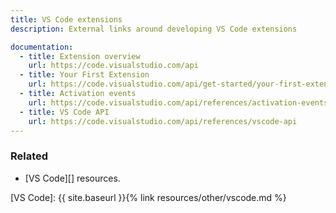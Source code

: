 ```yaml
---
title: VS Code extensions
description: External links around developing VS Code extensions

documentation:
  - title: Extension overview
    url: https://code.visualstudio.com/api
  - title: Your First Extension
    url: https://code.visualstudio.com/api/get-started/your-first-extension)
  - title: Activation events
    url: https://code.visualstudio.com/api/references/activation-events
  - title: VS Code API
    url: https://code.visualstudio.com/api/references/vscode-api
---
```



### Related

- [VS Code][] resources.

[VS Code]: {{ site.baseurl }}{% link resources/other/vscode.md %}
